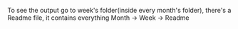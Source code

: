 To see the output go to week's folder(inside every month's folder), there's a Readme file, it contains everything
Month →	Week → Readme 
